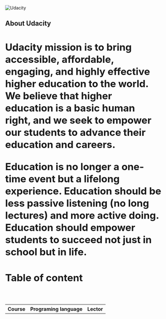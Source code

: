 

<img src="http://1onjea25cyhx3uvxgs4vu325.wpengine.netdna-cdn.com/wp-content/themes/udacity_wp_1_8/images/Udacity_Logo_SVG_200x35.svg" alt="Udacity" border="0">

<h2>
   <b>About Udacity<b>
<h2/>
<p>
Udacity mission is to bring accessible, affordable, engaging, and highly effective higher education to the world. We believe that higher education is a basic human right, and we seek to empower our students to advance their education and careers.

Education is no longer a one-time event but a lifelong experience. Education should be less passive listening (no long lectures) and more active doing. Education should empower students to succeed not just in school but in life.
<p/>

<h2>
   <b>Table of content<b>
<h2>
<table style="width:100%">
   <tr>
    <th>Course</th>
    <th>Programing language</th>
    <th>    Lector    </th>
  </tr>

